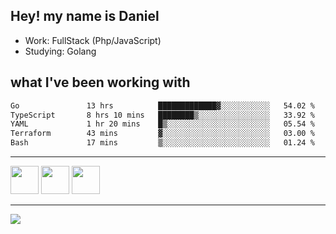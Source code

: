 ## Hey! my name is Daniel

- Work: FullStack (Php/JavaScript)
- Studying: Golang

## what I've been working with
<!--START_SECTION:waka-->

```txt
Go               13 hrs          █████████████▓░░░░░░░░░░░   54.02 %
TypeScript       8 hrs 10 mins   ████████▒░░░░░░░░░░░░░░░░   33.92 %
YAML             1 hr 20 mins    █▒░░░░░░░░░░░░░░░░░░░░░░░   05.54 %
Terraform        43 mins         ▓░░░░░░░░░░░░░░░░░░░░░░░░   03.00 %
Bash             17 mins         ▒░░░░░░░░░░░░░░░░░░░░░░░░   01.24 %
```

<!--END_SECTION:waka-->
    

<hr>
<div>
    <img height="45" src="https://img.icons8.com/color/48/000000/nodejs.png"/>
    <img height="45" src="https://www.vectorlogo.zone/logos/golang/golang-ar21.svg">
    <img height="45" src="https://www.vectorlogo.zone/logos/nestjs/nestjs-icon.svg">
</div>
<hr>
<div>
    <a href="https://www.linkedin.com/in/daniel-lucas-bb7b82193/" target="_blank">
        <img src="https://img.shields.io/badge/LinkedIn-0077B5?style=for-the-badge&logo=linkedin&logoColor=white">
    </a>
</div>
